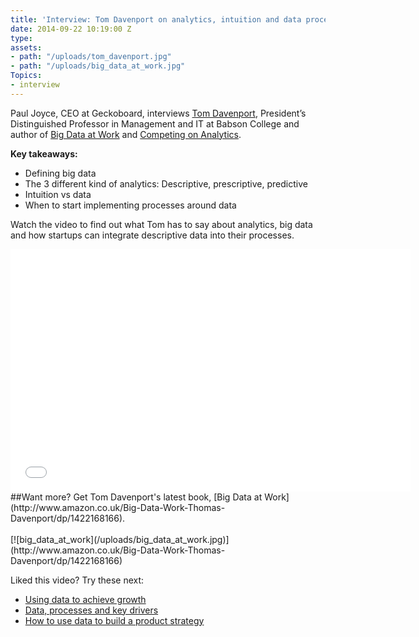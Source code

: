 ```yaml
---
title: 'Interview: Tom Davenport on analytics, intuition and data processes'
date: 2014-09-22 10:19:00 Z
type: 
assets:
- path: "/uploads/tom_davenport.jpg"
- path: "/uploads/big_data_at_work.jpg"
Topics:
- interview
---
```


Paul Joyce, CEO at Geckoboard, interviews [Tom Davenport](http://www.tomdavenport.com/), President’s Distinguished Professor in Management and IT at Babson College and author of [Big Data at Work](http://www.amazon.co.uk/Big-Data-Work-Thomas-Davenport/dp/1422168166) and [Competing on Analytics](http://www.amazon.co.uk/Competing-Analytics-New-Science-Winning-ebook/dp/B004OC072Q/).

**Key takeaways:**
- Defining big data
- The 3 different kind of analytics: Descriptive, prescriptive, predictive
- Intuition vs data
- When to start implementing processes around data

Watch the video to find out what Tom has to say about analytics, big data and how startups can integrate descriptive data into their processes.

<iframe src="//fast.wistia.net/embed/iframe/9wis3t6xup" allowtransparency="true" frameborder="0" scrolling="no" class="wistia_embed" name="wistia_embed" allowfullscreen mozallowfullscreen webkitallowfullscreen oallowfullscreen msallowfullscreen width="640" height="388"></iframe>
</br>
##Want more?
Get Tom Davenport's latest book, [Big Data at Work](http://www.amazon.co.uk/Big-Data-Work-Thomas-Davenport/dp/1422168166).
</br>
</br>
[![big_data_at_work](/uploads/big_data_at_work.jpg)](http://www.amazon.co.uk/Big-Data-Work-Thomas-Davenport/dp/1422168166)

Liked this video? Try these next:
- [Using data to achieve growth](/learn/interviews/using-data-to-achieve-growth/)
- [Data, processes and key drivers](/learn/interviews/data-processes-and-key-drivers/)
- [How to use data to build a product strategy](/learn/interviews/data-and-product-strategy/)
